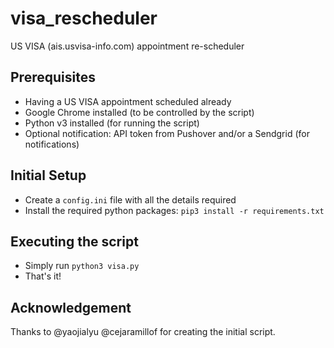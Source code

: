 # visa_rescheduler
US VISA (ais.usvisa-info.com) appointment re-scheduler

## Prerequisites
- Having a US VISA appointment scheduled already
- Google Chrome installed (to be controlled by the script)
- Python v3 installed (for running the script)
- Optional notification: API token from Pushover and/or a Sendgrid (for notifications)


## Initial Setup
- Create a `config.ini` file with all the details required
- Install the required python packages: `pip3 install -r requirements.txt`

## Executing the script
- Simply run `python3 visa.py`
- That's it!

## Acknowledgement
Thanks to @yaojialyu @cejaramillof for creating the initial script.
